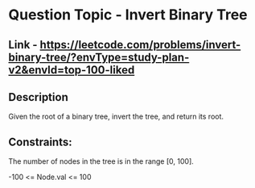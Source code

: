 # Question Topic - Invert Binary Tree

## Link - https://leetcode.com/problems/invert-binary-tree/?envType=study-plan-v2&envId=top-100-liked

## Description

Given the root of a binary tree, invert the tree, and return its root.

## Constraints:

The number of nodes in the tree is in the range [0, 100].

-100 <= Node.val <= 100
